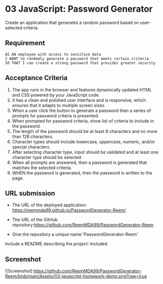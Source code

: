 # 03 JavaScript: Password Generator

Create an application that generates a random password based on user-selected criteria. 



## Requirement

```
AS AN employee with access to sensitive data
I WANT to randomly generate a password that meets certain criteria
SO THAT I can create a strong password that provides greater security
```

## Acceptance Criteria

1. The app runs in the browser and features dynamically updated HTML and CSS powered by your JavaScript code. 
2. It has a clean and polished user interface and is responsive, which ensures that it adapts to multiple screen sizes.
3. When a user click the button to generate a password then a series of prompts for password criteria is presented.
4. When prompted for password criteria, show list of criteria to include in the password.
5. The length of the password should be at least 8 characters and no more than 128 characters.
6. Character types should include lowercase, uppercase, numeric, and/or special characters.
7. After selecting character type, input should be validated and at least one character type should be selected.
8. When all prompts are answered, then a password is generated that matches the selected criteria.
9. WHEN the password is generated, then the password is written to the page.

## URL submission

* The URL of the deployed application: https://reemmda99.github.io/PasswordGenerator-Reem/

* The URL of the GitHub repository:https://github.com/ReemMDA99/PasswordGenerator-Reem

* Give the repository a unique name:'PasswordGenerator-Reem'
 
 Include a README describing the project: Included

 ## Screenshot

![Screenshot] https://github.com/ReemMDA99/PasswordGenerator-Reem/blob/main/Assets/03-javascript-homework-demo.png?raw=true
